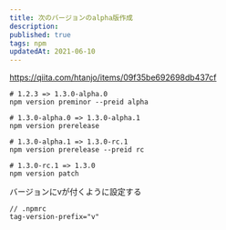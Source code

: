 ```yaml
---
title: 次のバージョンのalpha版作成
description: 
published: true
tags: npm
updatedAt: 2021-06-10
---
```


https://qiita.com/htanjo/items/09f35be692698db437cf

```shell
# 1.2.3 => 1.3.0-alpha.0
npm version preminor --preid alpha

# 1.3.0-alpha.0 => 1.3.0-alpha.1
npm version prerelease

# 1.3.0-alpha.1 => 1.3.0-rc.1
npm version prerelease --preid rc

# 1.3.0-rc.1 => 1.3.0
npm version patch
```

バージョンにvが付くように設定する

```shell
// .npmrc
tag-version-prefix="v"
```
